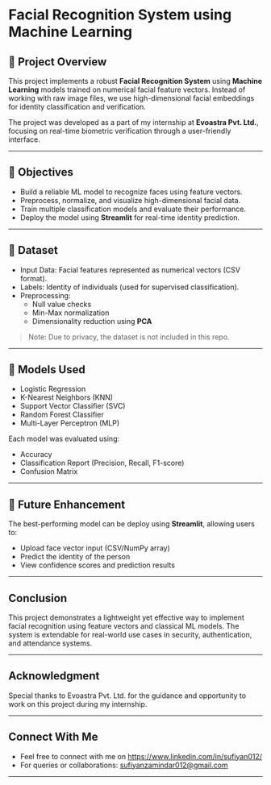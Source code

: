 # Facial Recognition System using Machine Learning



## 📌 Project Overview

This project implements a robust **Facial Recognition System** using **Machine Learning** models trained on numerical facial feature vectors. Instead of working with raw image files, we use high-dimensional facial embeddings for identity classification and verification.

The project was developed as a part of my internship at **Evoastra Pvt. Ltd.**, focusing on real-time biometric verification through a user-friendly interface.

---

## 🎯 Objectives

- Build a reliable ML model to recognize faces using feature vectors.
- Preprocess, normalize, and visualize high-dimensional facial data.
- Train multiple classification models and evaluate their performance.
- Deploy the model using **Streamlit** for real-time identity prediction.

---

## 📂 Dataset

- Input Data: Facial features represented as numerical vectors (CSV format).
- Labels: Identity of individuals (used for supervised classification).
- Preprocessing: 
  - Null value checks
  - Min-Max normalization
  - Dimensionality reduction using **PCA**

> Note: Due to privacy, the dataset is not included in this repo.

---

## 🧠 Models Used

- Logistic Regression
- K-Nearest Neighbors (KNN)
- Support Vector Classifier (SVC)
- Random Forest Classifier
- Multi-Layer Perceptron (MLP)

Each model was evaluated using:
- Accuracy
- Classification Report (Precision, Recall, F1-score)
- Confusion Matrix

---

## 🚀 Future Enhancement

The best-performing model can be deploy using **Streamlit**, allowing users to:
- Upload face vector input (CSV/NumPy array)
- Predict the identity of the person
- View confidence scores and prediction results

---

## Conclusion

This project demonstrates a lightweight yet effective way to implement facial recognition using feature vectors and classical ML models. The system is extendable for real-world use cases in security, authentication, and attendance systems.

---

## Acknowledgment

Special thanks to Evoastra Pvt. Ltd. for the guidance and opportunity to work on this project during my internship.

---

## Connect With Me

- Feel free to connect with me on https://www.linkedin.com/in/sufiyan012/
- For queries or collaborations: sufiyanzamindar012@gmail.com

---
